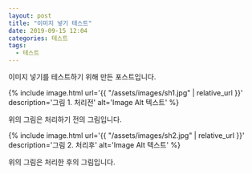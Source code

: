 ```yaml
---
layout: post
title: "이미지 넣기 테스트"
date: 2019-09-15 12:04
categories: 테스트
tags: 
  - 테스트
---
```


이미지 넣기를 테스트하기 위해 만든 포스트입니다.

{% include image.html url='{{ "/assets/images/sh1.jpg" | relative_url }}' description='그림 1. 처리전' alt='Image Alt 텍스트' %}

위의 그림은 처리하기 전의 그림입니다.

{% include image.html url='{{ "/assets/images/sh2.jpg" | relative_url }}' description='그림 2. 처리후' alt='Image Alt 텍스트' %}

위의 그림은 처리한 후의 그림입니다.
